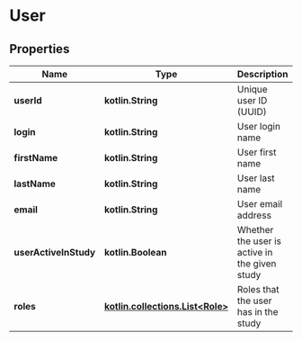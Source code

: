 
# User

## Properties
| Name | Type | Description | Notes |
| ------------ | ------------- | ------------- | ------------- |
| **userId** | **kotlin.String** | Unique user ID (UUID) |  [optional] |
| **login** | **kotlin.String** | User login name |  [optional] |
| **firstName** | **kotlin.String** | User first name |  [optional] |
| **lastName** | **kotlin.String** | User last name |  [optional] |
| **email** | **kotlin.String** | User email address |  [optional] |
| **userActiveInStudy** | **kotlin.Boolean** | Whether the user is active in the given study |  [optional] |
| **roles** | [**kotlin.collections.List&lt;Role&gt;**](Role.md) | Roles that the user has in the study |  [optional] |



